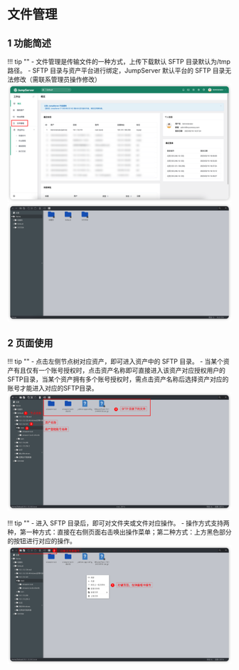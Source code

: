 # 文件管理

## 1 功能简述
!!! tip ""
    - 文件管理是传输文件的一种方式，上传下载默认 SFTP 目录默认为/tmp 路径。
    - SFTP 目录与资产平台进行绑定，JumpServer 默认平台的 SFTP 目录无法修改（需联系管理员操作修改）
![file_management04](../../img/file_management04.png)
![file_management01](../../img/file_management01.png)

## 2 页面使用
!!! tip ""
    - 点击左侧节点树对应资产，即可进入资产中的 SFTP 目录。
    - 当某个资产有且仅有一个账号授权时，点击资产名称即可直接进入该资产对应授权用户的SFTP目录，当某个资产拥有多个账号授权时，需点击资产名称后选择资产对应的账号才能进入对应的SFTP目录。
![file_management02](../../img/file_management02.png)

!!! tip ""
    - 进入 SFTP 目录后，即可对文件夹或文件对应操作。
    - 操作方式支持两种，第一种方式：直接在右侧页面右击唤出操作菜单；第二种方式：上方黑色部分的按钮进行对应的操作。
![file_management03](../../img/file_management03.png)